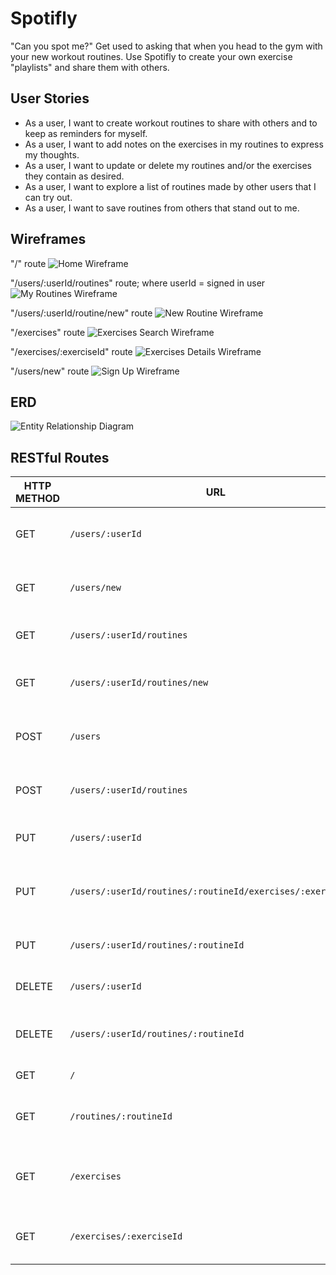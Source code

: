 # Spotifly

"Can you spot me?" Get used to asking that when you head to the gym with your new workout routines. Use Spotifly to create your own exercise "playlists" and share them with others.

## User Stories

* As a user, I want to create workout routines to share with others and to keep as reminders for myself.
* As a user, I want to add notes on the exercises in my routines to express my thoughts.
* As a user, I want to update or delete my routines and/or the exercises they contain as desired.
* As a user, I want to explore a list of routines made by other users that I can try out.
* As a user, I want to save routines from others that stand out to me.

## Wireframes

"/" route
![Home Wireframe](./img/Home-Wireframe.png)

"/users/:userId/routines" route; where userId = signed in user
![My Routines Wireframe](./img/MyRoutines-Wireframe.png)

"/users/:userId/routine/new" route
![New Routine Wireframe](./img/NewRoutine-Wireframe.png)

"/exercises" route
![Exercises Search Wireframe](./img/Exercises-Search-Wireframe.png)

"/exercises/:exerciseId" route
![Exercises Details Wireframe](./img/Exercise-Details-Wireframe.png)

"/users/new" route
![Sign Up Wireframe](./img/SignUp-Wireframe.png)

## ERD

![Entity Relationship Diagram](./img/ERD.png)

## RESTful Routes

| HTTP METHOD | URL              | CRUD    | Response                              |
| ----------- | ---------------- | ------- | ------------------------------------- |
| GET         | `/users/:userId` | READ    | render user details page              |
| GET         | `/users/new` | READ    | render form for user creation             |
| GET         | `/users/:userId/routines` | READ   | render all routines from user |
| GET    | `/users/:userId/routines/new` | READ | render form for routine creation |
| POST        | `/users`         | CREATE  | create new user in database           |
| POST       | `/users/:userId/routines` | CREATE | create new routine in database |
| PUT         | `/users/:userId` | UPDATE  | update user in database               |
| PUT | `/users/:userId/routines/:routineId/exercises/:exercisesId` | UPDATE | update routine's exercise in database |
| PUT | `/users/:userId/routines/:routineId` | UPDATE | update routine in database |
| DELETE      | `/users/:userId` | DESTORY | delete user from database             |
| DELETE | `/users/:userId/routines/:routineId` | DESTORY | delete routine from database |
| GET         | `/` | READ    | render all routines     |
| GET         | `/routines/:routineId` | READ    | render routine details page     |
| GET         | `/exercises` | READ   | render exercises from search result |
| GET         | `/exercises/:exerciseId` | READ    | render exercise details page  |
